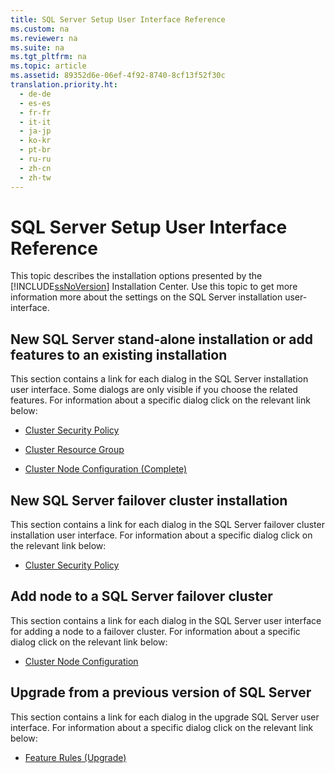 ```yaml
---
title: SQL Server Setup User Interface Reference
ms.custom: na
ms.reviewer: na
ms.suite: na
ms.tgt_pltfrm: na
ms.topic: article
ms.assetid: 89352d6e-06ef-4f92-8740-8cf13f52f30c
translation.priority.ht: 
  - de-de
  - es-es
  - fr-fr
  - it-it
  - ja-jp
  - ko-kr
  - pt-br
  - ru-ru
  - zh-cn
  - zh-tw
---
```

# SQL Server Setup User Interface Reference
This topic describes the installation options presented by the [!INCLUDE[ssNoVersion](../../TokenContainer/ssNoVersion_md.md )] Installation Center. Use this topic to get more information more about the settings on the SQL Server installation user\-interface.  
  
## New SQL Server stand\-alone installation or add features to an existing installation  
 This section contains a link for each dialog in the SQL Server installation user interface.  Some dialogs are only visible if you choose the related features. For information about a specific dialog click on the relevant link below:  
  
-   [Cluster Security Policy](http://msdn.microsoft.com/library/cc281731.aspx )  
  
-   [Cluster Resource Group](http://msdn.microsoft.com/library/cc281846.aspx )  
  
-   [Cluster Node Configuration \(Complete\)](http://msdn.microsoft.com/library/cc645994.aspx )  
  
## New SQL Server failover cluster installation  
 This section contains a link for each dialog in the SQL Server failover cluster installation user interface. For information about a specific dialog click on the relevant link below:  
  
-   [Cluster Security Policy](http://msdn.microsoft.com/library/cc281731.aspx )  
  
## Add node to a SQL Server failover cluster  
 This section contains a link for each dialog in the SQL Server  user interface for adding a node to a failover cluster. For information about a specific dialog click on the relevant link below:  
  
-   [Cluster Node Configuration](http://msdn.microsoft.com/library/cc281961.aspx )  
  
## Upgrade from a previous version of SQL Server  
 This section contains a link for each dialog in the upgrade SQL Server user interface. For information about a specific dialog click on the relevant link below:  
  
-   [Feature Rules \(Upgrade\)](http://msdn.microsoft.com/library/cc281843.aspx )